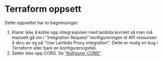 Terraform oppsett
=================

Dette oppsettet har to begrensinger:

1. Klarer ikke å koble opp integrasjonen med lambda korrekt så man må manuelt gå
inn i "Integration Request" konfigureringen til API ressursen å skru av og på 
"Use Lambda Proxy integration". Dette er mulig en bug i Terraform eller bare en 
konfigureringsfeil.
2. Setter ikke opp CORS. Se ["Kofigurer CORS"](https://github.com/henriwi/serverless-workshop#konfigurer-cors)
